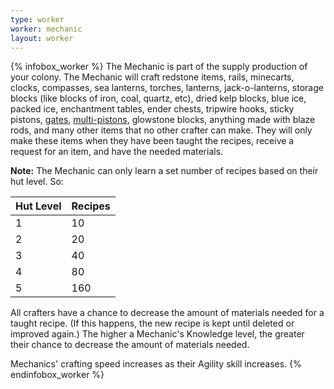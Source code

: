 ```yaml
---
type: worker
worker: mechanic
layout: worker
---
```

{% infobox_worker %}
The Mechanic is part of the supply production of your colony. The Mechanic will craft redstone items, rails, minecarts, clocks, compasses, sea lanterns, torches, lanterns, jack-o-lanterns, storage blocks (like blocks of iron, coal, quartz, etc), dried kelp blocks, blue ice, packed ice, enchantment tables, ender chests, tripwire hooks, sticky pistons, [gates](../../source/items/gates), [multi-pistons](../../source/items/multipiston), glowstone blocks, anything made with blaze rods, and many other items that no other crafter can make. They will only make these items when they have been taught the recipes, receive a request for an item, and have the needed materials.

**Note:** The Mechanic can only learn a set number of recipes based on their hut level. So:

| Hut Level | Recipes |
|-----------|---------|
| 1         | 10      |
| 2         | 20      |
| 3         | 40      |
| 4         | 80      |
| 5         | 160     |

All crafters have a chance to decrease the amount of materials needed for a taught recipe. (If this happens, the new recipe is kept until deleted or improved again.) The higher a Mechanic's Knowledge level, the greater their chance to decrease the amount of materials needed.

Mechanics' crafting speed increases as their Agility skill increases.
{% endinfobox_worker %}
